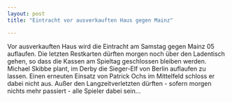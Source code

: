 ```yaml
---
layout: post
title: "Eintracht vor ausverkauften Haus gegen Mainz"

---
```


Vor ausverkauften Haus wird die Eintracht am Samstag gegen Mainz 05 auflaufen. Die letzten Restkarten dürften morgen noch über den Ladentisch gehen, so dass die Kassen am Spieltag geschlossen bleiben werden. Michael Skibbe plant, im Derby die Sieger-Elf von Berlin auflaufen zu lassen. Einen erneuten Einsatz von Patrick Ochs im Mittelfeld schloss er dabei nicht aus. Außer den Langzeitverletzten dürften - sofern morgen nichts mehr passiert - alle Spieler dabei sein...


